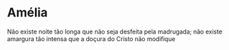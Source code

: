 # Amélia
Não existe noite tão longa que não seja desfeita pela madrugada; não existe amargura tão intensa que a doçura do Cristo não modifique
